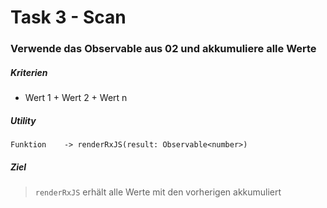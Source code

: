 # Task 3 - Scan

### Verwende das Observable aus 02 und akkumuliere alle Werte

##### Kriterien

- Wert 1 + Wert 2 + Wert n

##### Utility

```
Funktion    -> renderRxJS(result: Observable<number>)
```

##### Ziel

> `renderRxJS` erhält alle Werte mit den vorherigen akkumuliert
